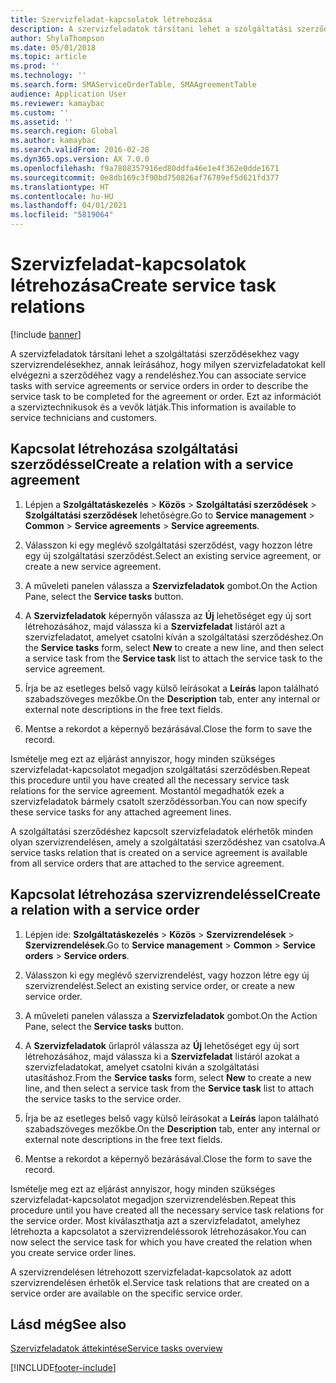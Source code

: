 ```yaml
---
title: Szervizfeladat-kapcsolatok létrehozása
description: A szervizfeladatok társítani lehet a szolgáltatási szerződésekhez vagy szervizrendelésekhez, annak leírásához, hogy milyen szervizfeladatokat kell elvégezni a szerződéhez vagy a rendeléshez.
author: ShylaThompson
ms.date: 05/01/2018
ms.topic: article
ms.prod: ''
ms.technology: ''
ms.search.form: SMAServiceOrderTable, SMAAgreementTable
audience: Application User
ms.reviewer: kamaybac
ms.custom: ''
ms.assetid: ''
ms.search.region: Global
ms.author: kamaybac
ms.search.validFrom: 2016-02-28
ms.dyn365.ops.version: AX 7.0.0
ms.openlocfilehash: f9a7808357916ed80ddfa46e1e4f362e0dde1671
ms.sourcegitcommit: 0e8db169c3f90bd750826af76709ef5d621fd377
ms.translationtype: HT
ms.contentlocale: hu-HU
ms.lasthandoff: 04/01/2021
ms.locfileid: "5819064"
---
```

# <a name="create-service-task-relations"></a><span data-ttu-id="21ed3-103">Szervizfeladat-kapcsolatok létrehozása</span><span class="sxs-lookup"><span data-stu-id="21ed3-103">Create service task relations</span></span>    

[!include [banner](../includes/banner.md)]

<span data-ttu-id="21ed3-104">A szervizfeladatok társítani lehet a szolgáltatási szerződésekhez vagy szervizrendelésekhez, annak leírásához, hogy milyen szervizfeladatokat kell elvégezni a szerződéhez vagy a rendeléshez.</span><span class="sxs-lookup"><span data-stu-id="21ed3-104">You can associate service tasks with service agreements or service orders in order to describe the service task to be completed for the agreement or order.</span></span> <span data-ttu-id="21ed3-105">Ezt az információt a szerviztechnikusok és a vevők látják.</span><span class="sxs-lookup"><span data-stu-id="21ed3-105">This information is available to service technicians and customers.</span></span>

## <a name="create-a-relation-with-a-service-agreement"></a><span data-ttu-id="21ed3-106">Kapcsolat létrehozása szolgáltatási szerződéssel</span><span class="sxs-lookup"><span data-stu-id="21ed3-106">Create a relation with a service agreement</span></span>

1.  <span data-ttu-id="21ed3-107">Lépjen a **Szolgáltatáskezelés** \> **Közös** \> **Szolgáltatási szerződések** \> **Szolgáltatási szerződések** lehetőségre.</span><span class="sxs-lookup"><span data-stu-id="21ed3-107">Go to **Service management** \> **Common** \> **Service agreements** \> **Service agreements**.</span></span>

2.  <span data-ttu-id="21ed3-108">Válasszon ki egy meglévő szolgáltatási szerződést, vagy hozzon létre egy új szolgáltatási szerződést.</span><span class="sxs-lookup"><span data-stu-id="21ed3-108">Select an existing service agreement, or create a new service agreement.</span></span>

3.  <span data-ttu-id="21ed3-109">A műveleti panelen válassza a **Szervizfeladatok** gombot.</span><span class="sxs-lookup"><span data-stu-id="21ed3-109">On the Action Pane, select the **Service tasks** button.</span></span>

4.  <span data-ttu-id="21ed3-110">A **Szervizfeladatok** képernyőn válassza az **Új** lehetőséget egy új sort létrehozásához, majd válassza ki a **Szervizfeladat** listáról azt a szervizfeladatot, amelyet csatolni kíván a szolgáltatási szerződéshez.</span><span class="sxs-lookup"><span data-stu-id="21ed3-110">On the **Service tasks** form, select **New** to create a new line, and then select a service task from the **Service task** list to attach the service task to the service agreement.</span></span>

5.  <span data-ttu-id="21ed3-111">Írja be az esetleges belső vagy külső leírásokat a **Leírás** lapon található szabadszöveges mezőkbe.</span><span class="sxs-lookup"><span data-stu-id="21ed3-111">On the **Description** tab, enter any internal or external note descriptions in the free text fields.</span></span>

6.  <span data-ttu-id="21ed3-112">Mentse a rekordot a képernyő bezárásával.</span><span class="sxs-lookup"><span data-stu-id="21ed3-112">Close the form to save the record.</span></span>

<span data-ttu-id="21ed3-113">Ismételje meg ezt az eljárást annyiszor, hogy minden szükséges szervizfeladat-kapcsolatot megadjon szolgáltatási szerződésben.</span><span class="sxs-lookup"><span data-stu-id="21ed3-113">Repeat this procedure until you have created all the necessary service task relations for the service agreement.</span></span> <span data-ttu-id="21ed3-114">Mostantól megadhatók ezek a szervizfeladatok bármely csatolt szerződéssorban.</span><span class="sxs-lookup"><span data-stu-id="21ed3-114">You can now specify these service tasks for any attached agreement lines.</span></span>

<span data-ttu-id="21ed3-115">A szolgáltatási szerződéshez kapcsolt szervizfeladatok elérhetők minden olyan szervizrendelésen, amely a szolgáltatási szerződéshez van csatolva.</span><span class="sxs-lookup"><span data-stu-id="21ed3-115">A service tasks relation that is created on a service agreement is available from all service orders that are attached to the service agreement.</span></span>

## <a name="create-a-relation-with-a-service-order"></a><span data-ttu-id="21ed3-116">Kapcsolat létrehozása szervizrendeléssel</span><span class="sxs-lookup"><span data-stu-id="21ed3-116">Create a relation with a service order</span></span>

1.  <span data-ttu-id="21ed3-117">Lépjen ide: **Szolgáltatáskezelés** \> **Közös** \> **Szervizrendelések** \> **Szervizrendelések**.</span><span class="sxs-lookup"><span data-stu-id="21ed3-117">Go to **Service management** \> **Common** \> **Service orders** \> **Service orders**.</span></span>

2.  <span data-ttu-id="21ed3-118">Válasszon ki egy meglévő szervizrendelést, vagy hozzon létre egy új szervizrendelést.</span><span class="sxs-lookup"><span data-stu-id="21ed3-118">Select an existing service order, or create a new service order.</span></span>

3.  <span data-ttu-id="21ed3-119">A műveleti panelen válassza a **Szervizfeladatok** gombot.</span><span class="sxs-lookup"><span data-stu-id="21ed3-119">On the Action Pane, select the **Service tasks** button.</span></span>

4.  <span data-ttu-id="21ed3-120">A **Szervizfeladatok** űrlapról válassza az **Új** lehetőséget egy új sort létrehozásához, majd válassza ki a **Szervizfeladat** listáról azokat a szervizfeladatokat, amelyet csatolni kíván a szolgáltatási utasításhoz.</span><span class="sxs-lookup"><span data-stu-id="21ed3-120">From the **Service tasks** form, select **New** to create a new line, and then select a service task from the **Service task** list to attach the service tasks to the service order.</span></span>

5.  <span data-ttu-id="21ed3-121">Írja be az esetleges belső vagy külső leírásokat a **Leírás** lapon található szabadszöveges mezőkbe.</span><span class="sxs-lookup"><span data-stu-id="21ed3-121">On the **Description** tab, enter any internal or external note descriptions in the free text fields.</span></span>

6.  <span data-ttu-id="21ed3-122">Mentse a rekordot a képernyő bezárásával.</span><span class="sxs-lookup"><span data-stu-id="21ed3-122">Close the form to save the record.</span></span>

<span data-ttu-id="21ed3-123">Ismételje meg ezt az eljárást annyiszor, hogy minden szükséges szervizfeladat-kapcsolatot megadjon szervizrendelésben.</span><span class="sxs-lookup"><span data-stu-id="21ed3-123">Repeat this procedure until you have created all the necessary service task relations for the service order.</span></span> <span data-ttu-id="21ed3-124">Most kiválaszthatja azt a szervizfeladatot, amelyhez létrehozta a kapcsolatot a szervizrendeléssorok létrehozásakor.</span><span class="sxs-lookup"><span data-stu-id="21ed3-124">You can now select the service task for which you have created the relation when you create service order lines.</span></span>

<span data-ttu-id="21ed3-125">A szervizrendelésen létrehozott szervizfeladat-kapcsolatok az adott szervizrendelésen érhetők el.</span><span class="sxs-lookup"><span data-stu-id="21ed3-125">Service task relations that are created on a service order are available on the specific service order.</span></span>

## <a name="see-also"></a><span data-ttu-id="21ed3-126">Lásd még</span><span class="sxs-lookup"><span data-stu-id="21ed3-126">See also</span></span>

[<span data-ttu-id="21ed3-127">Szervizfeladatok áttekintése</span><span class="sxs-lookup"><span data-stu-id="21ed3-127">Service tasks overview</span></span>](service-tasks.md)


  




[!INCLUDE[footer-include](../../includes/footer-banner.md)]